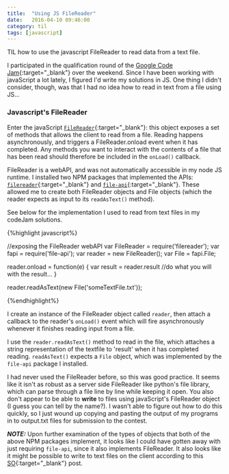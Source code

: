 ```yaml
---
title:  "Using JS FileReader"
date:   2016-04-10 09:46:00
category: til
tags: [javascript]
---
```


TIL how to use the javascript FileReader to read data from a text file.

I participated in the qualification round of the [Google Code Jam][gcj]{:target="_blank"} over the weekend. Since I have been working with javaScript a lot lately, I figured I'd write my solutions in JS. One thing I didn't consider, though, was that I had no idea how to read in text from a file using JS...

### Javascript's FileReader

Enter the javaScript [`FileReader`][FileReader]{:target="_blank"}: this object exposes a set of methods that allows the client to read from a file. Reading happens asynchronously, and triggers a FileReader.onload event when it has completed. Any methods you want to interact with the contents of a file that has been read should therefore be included in the `onLoad()` callback.

FileReader is a webAPI, and was not automatically accessible in my node JS runtime. I installed two NPM packages that implemented the APIs: [`filereader`][fr]{:target="_blank"} and [`file-api`][fapi]{:target="_blank"}. These allowed me to create both FileReader objects and File objects (which the reader expects as input to its `readAsText()` method).

See below for the implementation I used to read from text files in my codeJam solutions.

{%highlight javascript%}

//exposing the FileReader webAPI
var FileReader = require('filereader');
var fapi = require('file-api');
var reader = new FileReader();
var File = fapi.File;

reader.onload = function(e) {
	var result = reader.result
	//do what you will with the result...
}

reader.readAsText(new File('someTextFile.txt'));

{%endhighlight%}

I create an instance of the FileReader object called `reader`, then attach a callback to the reader's `onLoad()` event which will fire asynchronously whenever it finishes reading input from a file.

I use the `reader.readAsText()` method to read in the file, which attaches a string representation of the textfile to 'result' when it has completed reading. `readAsText()` expects a `File` object, which was implemented by the `file-api` package I installed.

I had never used the FileReader before, so this was good practice. It seems like it isn't as robust as a server side FileReader like python's file library, which can parse through a file line by line while keeping it open. You also don't appear to be able to **write** to files using javaScript's FileReader object (I guess you can tell by the name?). I wasn't able to figure out how to do this quickly, so I just wound up copying and pasting the output of my programs in to output.txt files for submission to the contest.

***NOTE:*** Upon further examination of the types of objects that both of the above NPM packages implement, it looks like I could have gotten away with just requiring `file-api`, since it also implements FileReader. It also looks like it might be possible to write to text files on the client according to this [SO][SO]{:target="_blank"} post.

[gcj]: https://code.google.com/codejam
[FileReader]: https://developer.mozilla.org/en-US/docs/Web/API/FileReader
[fr]: https://www.npmjs.com/package/filereader
[fapi]: https://www.npmjs.com/package/file-api
[SO]: http://stackoverflow.com/questions/21012580/is-it-possible-to-write-data-to-file-using-only-javascript


